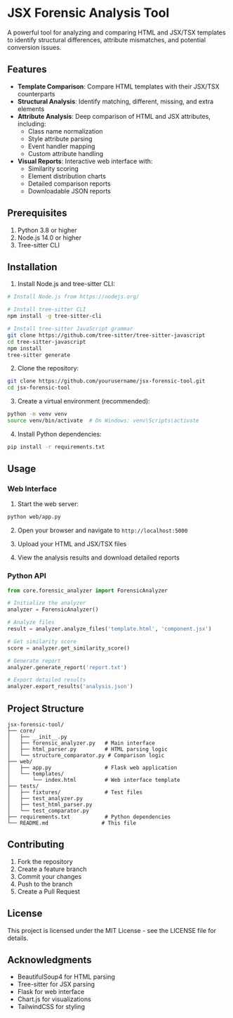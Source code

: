 # JSX Forensic Analysis Tool

A powerful tool for analyzing and comparing HTML and JSX/TSX templates to identify structural differences, attribute mismatches, and potential conversion issues.

## Features

- **Template Comparison**: Compare HTML templates with their JSX/TSX counterparts
- **Structural Analysis**: Identify matching, different, missing, and extra elements
- **Attribute Analysis**: Deep comparison of HTML and JSX attributes, including:
  - Class name normalization
  - Style attribute parsing
  - Event handler mapping
  - Custom attribute handling
- **Visual Reports**: Interactive web interface with:
  - Similarity scoring
  - Element distribution charts
  - Detailed comparison reports
  - Downloadable JSON reports

## Prerequisites

1. Python 3.8 or higher
2. Node.js 14.0 or higher
3. Tree-sitter CLI

## Installation

1. Install Node.js and tree-sitter CLI:
```bash
# Install Node.js from https://nodejs.org/

# Install tree-sitter CLI
npm install -g tree-sitter-cli

# Install tree-sitter JavaScript grammar
git clone https://github.com/tree-sitter/tree-sitter-javascript
cd tree-sitter-javascript
npm install
tree-sitter generate
```

2. Clone the repository:
```bash
git clone https://github.com/yourusername/jsx-forensic-tool.git
cd jsx-forensic-tool
```

3. Create a virtual environment (recommended):
```bash
python -m venv venv
source venv/bin/activate  # On Windows: venv\Scripts\activate
```

4. Install Python dependencies:
```bash
pip install -r requirements.txt
```

## Usage

### Web Interface

1. Start the web server:
```bash
python web/app.py
```

2. Open your browser and navigate to `http://localhost:5000`

3. Upload your HTML and JSX/TSX files

4. View the analysis results and download detailed reports

### Python API

```python
from core.forensic_analyzer import ForensicAnalyzer

# Initialize the analyzer
analyzer = ForensicAnalyzer()

# Analyze files
result = analyzer.analyze_files('template.html', 'component.jsx')

# Get similarity score
score = analyzer.get_similarity_score()

# Generate report
analyzer.generate_report('report.txt')

# Export detailed results
analyzer.export_results('analysis.json')
```

## Project Structure

```
jsx-forensic-tool/
├── core/
│   ├── __init__.py
│   ├── forensic_analyzer.py   # Main interface
│   ├── html_parser.py         # HTML parsing logic
│   └── structure_comparator.py # Comparison logic
├── web/
│   ├── app.py                 # Flask web application
│   └── templates/
│       └── index.html         # Web interface template
├── tests/
│   ├── fixtures/              # Test files
│   ├── test_analyzer.py
│   ├── test_html_parser.py
│   └── test_comparator.py
├── requirements.txt           # Python dependencies
└── README.md                 # This file
```

## Contributing

1. Fork the repository
2. Create a feature branch
3. Commit your changes
4. Push to the branch
5. Create a Pull Request

## License

This project is licensed under the MIT License - see the LICENSE file for details.

## Acknowledgments

- BeautifulSoup4 for HTML parsing
- Tree-sitter for JSX parsing
- Flask for web interface
- Chart.js for visualizations
- TailwindCSS for styling 